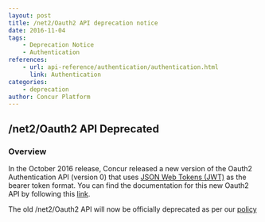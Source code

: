 ```yaml
---
layout: post
title: /net2/Oauth2 API deprecation notice
date: 2016-11-04
tags:
    - Deprecation Notice
    - Authentication
references:
    - url: api-reference/authentication/authentication.html
      link: Authentication
categories:
    - deprecation
author: Concur Platform
---
```



## /net2/Oauth2 API Deprecated

### Overview
In the October 2016 release, Concur released a new version of the Oauth2 Authentication API (version 0) that uses [JSON Web Tokens (JWT)](https://jwt.io) as the bearer token format. You can find the documentation for this new Oauth2 API by following this [link](https://developer.concur.com/api-reference/authentication/authentication.html). 

The old /net2/Oauth2 API will now be officially deprecated as per our [policy](https://developer.concur.com/tools-support/reference/deprecation-policy.html)


